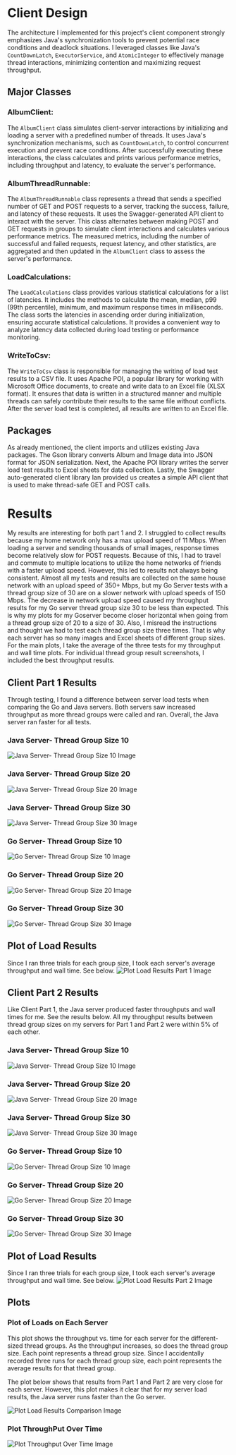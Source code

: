 # Client Design

The architecture I implemented for this project's client component strongly emphasizes Java's synchronization tools to prevent potential race conditions and deadlock situations. I leveraged classes like Java's `CountDownLatch`, `ExecutorService`, and `AtomicInteger` to effectively manage thread interactions, minimizing contention and maximizing request throughput.

## Major Classes

### AlbumClient:
The `AlbumClient` class simulates client-server interactions by initializing and loading a server with a predefined number of threads. It uses Java's synchronization mechanisms, such as `CountDownLatch`, to control concurrent execution and prevent race conditions. After successfully executing these interactions, the class calculates and prints various performance metrics, including throughput and latency, to evaluate the server's performance.

### AlbumThreadRunnable:
The `AlbumThreadRunnable` class represents a thread that sends a specified number of GET and POST requests to a server, tracking the success, failure, and latency of these requests. It uses the Swagger-generated API client to interact with the server. This class alternates between making POST and GET requests in groups to simulate client interactions and calculates various performance metrics. The measured metrics, including the number of successful and failed requests, request latency, and other statistics, are aggregated and then updated in the `AlbumClient` class to assess the server's performance.

### LoadCalculations:
The `LoadCalculations` class provides various statistical calculations for a list of latencies. It includes the methods to calculate the mean, median, p99 (99th percentile), minimum, and maximum response times in milliseconds. The class sorts the latencies in ascending order during initialization, ensuring accurate statistical calculations. It provides a convenient way to analyze latency data collected during load testing or performance monitoring.

### WriteToCsv:
The `WriteToCsv` class is responsible for managing the writing of load test results to a CSV file. It uses Apache POI, a popular library for working with Microsoft Office documents, to create and write data to an Excel file (XLSX format). It ensures that data is written in a structured manner and multiple threads can safely contribute their results to the same file without conflicts. After the server load test is completed, all results are written to an Excel file.

## Packages

As already mentioned, the client imports and utilizes existing Java packages. The Gson library converts Album and Image data into JSON format for JSON serialization. Next, the Apache POI library writes the server load test results to Excel sheets for data collection. Lastly, the Swagger auto-generated client library Ian provided us creates a simple API client that is used to make thread-safe GET and POST calls.

# Results

My results are interesting for both part 1 and 2. I struggled to collect results because my home network only has a max upload speed of 11 Mbps. When loading a server and sending thousands of small images, response times become relatively slow for POST requests. Because of this, I had to travel and commute to multiple locations to utilize the home networks of friends with a faster upload speed. However, this led to results not always being consistent. Almost all my tests and results are collected on the same house network with an upload speed of 350+ Mbps, but my Go Server tests with a thread group size of 30 are on a slower network with upload speeds of 150 Mbps. The decrease in network upload speed caused my throughput results for my Go server thread group size 30 to be less than expected. This is why my plots for my Goserver become closer horizontal when going from a thread group size of 20 to a size of 30.
Also, I misread the instructions and thought we had to test each thread group size three times. That is why each server has so many images and Excel sheets of different group sizes. For the main plots, I take the average of the three tests for my throughput and wall time plots. For individual thread group result screenshots, I included the best throughput results.

## Client Part 1 Results

Through testing, I found a difference between server load tests when comparing the Go and Java servers. Both servers saw increased throughput as more thread groups were called and ran. Overall, the Java server ran faster for all tests.

### Java Server- Thread Group Size 10
![Java Server- Thread Group Size 10 Image](https://github.com/tsanevp/Music-Album-Microservice-Part1/blob/main/Client/src/main/java/Part1/ImageResults/JavaServer/Java_Server_10Threads_T3.png)

### Java Server- Thread Group Size 20
![Java Server- Thread Group Size 20 Image](https://github.com/tsanevp/Music-Album-Microservice-Part1/blob/main/Client/src/main/java/Part1/ImageResults/JavaServer/Java_Server_20Threads_T2.png)

### Java Server- Thread Group Size 30
![Java Server- Thread Group Size 30 Image](https://github.com/tsanevp/Music-Album-Microservice-Part1/blob/main/Client/src/main/java/Part1/ImageResults/JavaServer/Java_Server_30Threads_T2.png)

### Go Server- Thread Group Size 10
![Go Server- Thread Group Size 10 Image](https://github.com/tsanevp/Music-Album-Microservice-Part1/blob/main/Client/src/main/java/Part1/ImageResults/GoServer/Go_Server_10Threads_T2.png)

### Go Server- Thread Group Size 20
![Go Server- Thread Group Size 20 Image](https://github.com/tsanevp/Music-Album-Microservice-Part1/blob/main/Client/src/main/java/Part1/ImageResults/GoServer/Go_Server_20Threads_T1.png)

### Go Server- Thread Group Size 30
![Go Server- Thread Group Size 30 Image](https://github.com/tsanevp/Music-Album-Microservice-Part1/blob/main/Client/src/main/java/Part1/ImageResults/GoServer/Go_Server_30Threads_T2.png)

## Plot of Load Results

Since I ran three trials for each group size, I took each server's average throughput and wall time. See below.
![Plot Load Results Part 1 Image](https://github.com/tsanevp/Music-Album-Microservice-Part1/blob/main/Client/src/main/java/Part1/ImageResults/Plot_Load_Results_Part1.png)

## Client Part 2 Results

Like Client Part 1, the Java server produced faster throughputs and wall times for me. See the results below. All my throughput results between thread group sizes on my servers for Part 1 and Part 2 were within 5% of each other.

### Java Server- Thread Group Size 10
![Java Server- Thread Group Size 10 Image](https://github.com/tsanevp/Music-Album-Microservice-Part1/blob/main/Client/src/main/java/Part2/ImageResults/JavaServer/Java_Server_10Threads_T3.png)

### Java Server- Thread Group Size 20
![Java Server- Thread Group Size 20 Image](https://github.com/tsanevp/Music-Album-Microservice-Part1/blob/main/Client/src/main/java/Part2/ImageResults/JavaServer/Java_Server_20Threads_T2.png)

### Java Server- Thread Group Size 30
![Java Server- Thread Group Size 30 Image](https://github.com/tsanevp/Music-Album-Microservice-Part1/blob/main/Client/src/main/java/Part2/ImageResults/JavaServer/Java_Server_30Threads_T2.png)

### Go Server- Thread Group Size 10
![Go Server- Thread Group Size 10 Image](https://github.com/tsanevp/Music-Album-Microservice-Part1/blob/main/Client/src/main/java/Part2/ImageResults/GoServer/Go_Server_10Threads_T3.png)

### Go Server- Thread Group Size 20
![Go Server- Thread Group Size 20 Image](https://github.com/tsanevp/Music-Album-Microservice-Part1/blob/main/Client/src/main/java/Part2/ImageResults/GoServer/Go_Server_20Threads_T1.png)

### Go Server- Thread Group Size 30
![Go Server- Thread Group Size 30 Image](https://github.com/tsanevp/Music-Album-Microservice-Part1/blob/main/Client/src/main/java/Part2/ImageResults/GoServer/Go_Server_30Threads_T1.png)

## Plot of Load Results

Since I ran three trials for each group size, I took each server's average throughput and wall time. See below.
![Plot Load Results Part 2 Image](https://github.com/tsanevp/Music-Album-Microservice-Part1/blob/main/Client/src/main/java/Part2/ImageResults/Plot_Load_Results_Part2.png)

## Plots

### Plot of Loads on Each Server

This plot shows the throughput vs. time for each server for the different-sized thread groups. As the throughput increases, so does the thread group size. Each point represents a thread group size. Since I accidentally recorded three runs for each thread group size, each point represents the average results for that thread group.

The plot below shows that results from Part 1 and Part 2 are very close for each server. However, this plot makes it clear that for my server load results, the Java server runs faster than the Go server.


![Plot Load Results Comparison Image](https://github.com/tsanevp/Music-Album-Microservice-Part1/blob/main/Client/src/main/java/Part2/ImageResults/Plot_Load_Results_Comparison.png)

### Plot ThroughPut Over Time
![Plot Throughput Over Time Image](https://github.com/tsanevp/Music-Album-Microservice-Part1/blob/main/Client/src/main/java/Part2/ImageResults/Plot_Throughput_Over_Time.png)
